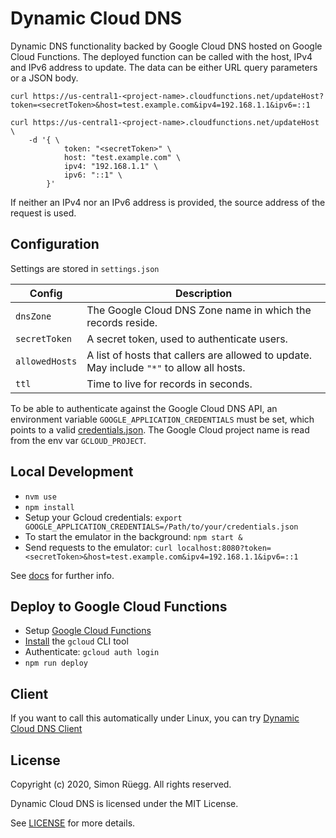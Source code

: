 # Dynamic Cloud DNS

Dynamic DNS functionality backed by Google Cloud DNS hosted on Google Cloud Functions.
The deployed function can be called with the host, IPv4 and IPv6 address to update. The data can be either URL query parameters or a JSON body.
```
curl https://us-central1-<project-name>.cloudfunctions.net/updateHost?token=<secretToken>&host=test.example.com&ipv4=192.168.1.1&ipv6=::1
```
```
curl https://us-central1-<project-name>.cloudfunctions.net/updateHost \
    -d '{ \
            token: "<secretToken>" \
            host: "test.example.com" \
            ipv4: "192.168.1.1" \
            ipv6: "::1" \
        }'
```
If neither an IPv4 nor an IPv6 address is provided, the source address of the request is used.

## Configuration

Settings are stored in `settings.json`

| Config     | Description
|------------|---------------
|`dnsZone`     | The Google Cloud DNS Zone name in which the records reside.
|`secretToken` | A secret token, used to authenticate users.
|`allowedHosts`| A list of hosts that callers are allowed to update. May include `"*"` to allow all hosts.
|`ttl`         | Time to live for records in seconds.

To be able to authenticate against the Google Cloud DNS API, an environment variable `GOOGLE_APPLICATION_CREDENTIALS` must be set, which points to a valid [credentials.json](https://cloud.google.com/docs/authentication/production). The Google Cloud project name is read from the env var `GCLOUD_PROJECT`.

## Local Development

* `nvm use`
* `npm install`
* Setup your Gcloud credentials: `export GOOGLE_APPLICATION_CREDENTIALS=/Path/to/your/credentials.json`
* To start the emulator in the background: `npm start &`
* Send requests to the emulator: `curl localhost:8080?token=<secretToken>&host=test.example.com&ipv4=192.168.1.1&ipv6=::1`

See [docs](https://github.com/GoogleCloudPlatform/functions-framework-nodejs) for further info.

## Deploy to Google Cloud Functions

* Setup [Google Cloud Functions](https://cloud.google.com/functions/docs/quickstart)
* [Install](https://cloud.google.com/sdk/install) the `gcloud` CLI tool
* Authenticate: `gcloud auth login`
* `npm run deploy`

## Client

If you want to call this automatically under Linux, you can try [Dynamic Cloud DNS Client](https://github.com/crazystick/dynamic-cloud-dns-client)

## License

Copyright (c) 2020, Simon Rüegg. All rights reserved.

Dynamic Cloud DNS is licensed under the MIT License.

See [LICENSE](LICENSE) for more details.
